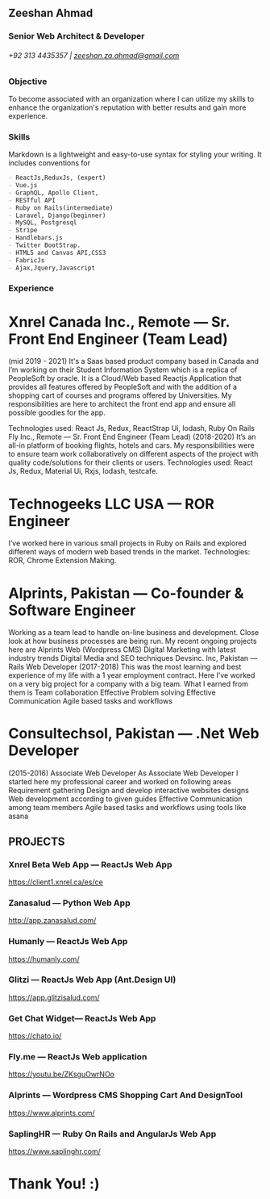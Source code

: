 ## Zeeshan Ahmad 
### Senior Web Architect & Developer 
###### +92 313 4435357 | zeeshan.za.ahmad@gmail.com

### Objective
To become associated with an organization where I can utilize my skills to enhance the organization's reputation with better results and gain more experience.

### Skills

Markdown is a lightweight and easy-to-use syntax for styling your writing. It includes conventions for

```markdown
- ReactJs,ReduxJs, (expert)
- Vue.js 
- GraphQL, Apollo Client, 
- RESTful API
- Ruby on Rails(intermediate)
- Laravel, Django(beginner)
- MySQL, Postgresql
- Stripe
- Handlebars.js
- Twitter BootStrap.
- HTML5 and Canvas API,CSS3
- FabricJs
- Ajax,Jquery,Javascript
```
### Experience
# Xnrel Canada Inc., Remote — Sr. Front End Engineer (Team Lead)
(mid 2019 - 2021)
It's a Saas based product company based in Canada and I’m working on their Student Information System which is a replica of PeopleSoft by oracle. It is  a Cloud/Web based Reactjs Application that provides all features offered by PeopleSoft and with the addition of a shopping cart of courses and programs offered by Universities. My responsibilities are here to architect the front end app and ensure all possible goodies for the app. 


Technologies used: React Js, Redux, ReactStrap Ui, lodash, Ruby On Rails
Fly Inc., Remote — Sr. Front End Engineer (Team Lead)
(2018-2020)
It’s an all-in platform of booking flights, hotels and cars. My responsibilities were to ensure team work collaboratively on different aspects of the project with quality code/solutions for their clients or users.
Technologies used: React Js, Redux, Material Ui, Rxjs, lodash, testcafe.

# Technogeeks LLC USA — ROR Engineer 
I’ve worked here in various small projects in Ruby on Rails and explored different ways of modern web based trends in the market.
Technologies: ROR, Chrome Extension Making.

# Alprints, Pakistan — Co-founder & Software Engineer
Working as a team lead to handle on-line business and development. Close look at how business processes are being run. My recent ongoing projects here are
Alprints Web (Wordpress CMS)
Digital Marketing with latest industry trends
Digital Media and SEO techniques
Devsinc. Inc, Pakistan — Rails Web Developer
(2017-2018)
This was the most learning and best experience of my life with a 1 year employment contract. Here I’ve worked on a very big project for a company with a big team. What I earned from them is
Team collaboration
Effective Problem solving
Effective Communication
Agile based tasks and workflows

# Consultechsol, Pakistan — .Net Web Developer
(2015-2016) Associate Web Developer
As Associate Web Developer I started here my professional career and worked on  following areas
Requirement gathering 
Design and develop interactive websites designs
Web development according to given guides
Effective Communication among team members
Agile based tasks and workflows using tools like asana


## PROJECTS

### Xnrel Beta Web App — ReactJs Web App

https://client1.xnrel.ca/es/ce

### Zanasalud — Python Web App
http://app.zanasalud.com/

### Humanly — ReactJs Web App
https://humanly.com/

### Glitzi — ReactJs Web App (Ant.Design UI)
https://app.glitzisalud.com/

### Get Chat Widget— ReactJs Web App
https://chato.io/

### Fly.me — ReactJs Web application
https://youtu.be/ZKsguOwrNOo
### Alprints — Wordpress CMS Shopping Cart And DesignTool
https://www.alprints.com/

### SaplingHR — Ruby On Rails and AngularJs Web App
https://www.saplinghr.com/

# Thank You! :)
